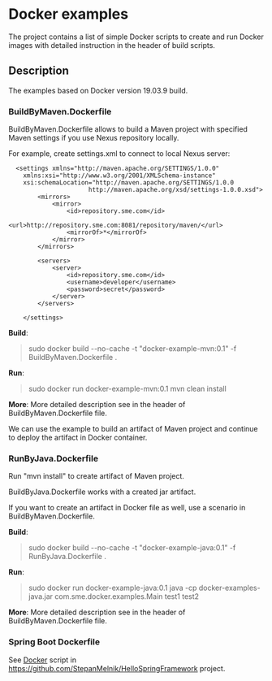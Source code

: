 # Docker examples

The project contains a list of simple Docker scripts to create and run Docker images with detailed instruction in the header of build scripts.  

## Description
The examples based on Docker version 19.03.9 build.

### BuildByMaven.Dockerfile
BuildByMaven.Dockerfile allows to build a Maven project with specified Maven settings if you use Nexus repository locally.

For example, create settings.xml to connect to local Nexus server:

```
  <settings xmlns="http://maven.apache.org/SETTINGS/1.0.0"
  	xmlns:xsi="http://www.w3.org/2001/XMLSchema-instance"
  	xsi:schemaLocation="http://maven.apache.org/SETTINGS/1.0.0
                      http://maven.apache.org/xsd/settings-1.0.0.xsd">
	    <mirrors>
			<mirror>
	            <id>repository.sme.com</id>
	            <url>http://repository.sme.com:8081/repository/maven/</url>
	            <mirrorOf>*</mirrorOf>
	        </mirror>
		</mirrors>
	
	    <servers>
	        <server>
	            <id>repository.sme.com</id>
	            <username>developer</username>
	            <password>secret</password>
	        </server>
	    </servers>					  

	</settings>
```

**Build**:
>  sudo docker build --no-cache  -t "docker-example-mvn:0.1" -f BuildByMaven.Dockerfile .

**Run**:
>  sudo docker run docker-example-mvn:0.1 mvn clean install

**More**:
More detailed description see in the header of BuildByMaven.Dockerfile file.

We can use the example to build an artifact of Maven project and continue to deploy the artifact in Docker container.

### RunByJava.Dockerfile
Run "mvn install" to create artifact of Maven project.
 
BuildByJava.Dockerfile works with a created jar artifact.

If you want to create an artifact in Docker file as well, use a scenario in BuildByMaven.Dockerfile.

**Build**:
>  sudo docker build --no-cache  -t "docker-example-java:0.1" -f RunByJava.Dockerfile .

**Run**:
>  sudo docker run docker-example-java:0.1 java -cp docker-examples-java.jar com.sme.docker.examples.Main test1 test2

**More**:
More detailed description see in the header of BuildByMaven.Dockerfile file.

### Spring Boot Dockerfile
See <a href="https://github.com/StepanMelnik/HelloSpringFramework/Dockerfile">Docker</a> script in https://github.com/StepanMelnik/HelloSpringFramework project.
